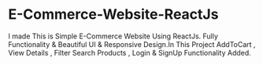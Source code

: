 # E-Commerce-Website-ReactJs
 I made This is Simple E-Commerce Website Using ReactJs. Fully Functionality & Beautiful UI & Responsive Design.In This Project AddToCart , View Details , Filter Search Products , Login & SignUp Functionality Added.

